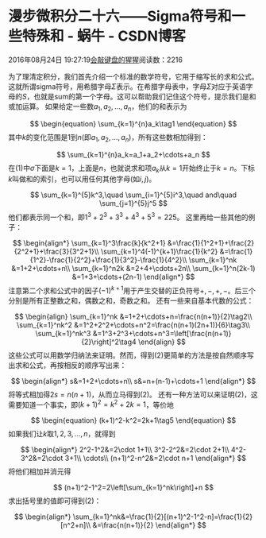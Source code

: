 
# 漫步微积分二十六——Sigma符号和一些特殊和 - 蜗牛 - CSDN博客


2016年08月24日 19:27:19[会敲键盘的猩猩](https://me.csdn.net/u010182633)阅读数：2216


为了理清定积分，我们首先介绍一个标准的数学符号，它用于缩写长的求和公式。这就所谓sigma符号，用希腊字母$\Sigma$表示。在希腊字母表中，字母$\Sigma$对应于英语字母的$S$，也就是sum的第一个字母。这可以帮助我们记住这个符号，提示我们是和或加运算。
如果给定一些数$a_1,a_2,\ldots ,a_n$，他们的和表示为

$$
\begin{equation}
\sum_{k=1}^{n}a_k\tag1
\end{equation}
$$
其中$k$的变化范围是1到$n$(即$a_1,a_2,\ldots,a_n$)，所有这些数相加得到：

$$
\sum_{k=1}^{n}a_k=a_1+a_2+\cdots+a_n
$$
在(1)中$\sigma$下面是$k=1$，上面是$n$，也就说求和项$a_k$从$k=1$开始终止于$k=n$。下标$k$叫做和的索引，也可以用任何其他字母(如$i,j$)。

$$
\sum_{k=1}^{5}k^3,\quad \sum_{i=1}^{5}i^3,\quad and\quad \sum_{j=1}^{5}j^5
$$
他们都表示同一个和，即$1^3+2^3+3^3+4^3+5^3=225$。
这里再给一些其他的例子：

$$
\begin{align*}
\sum_{k=1}^3\frac{k}{k^2+1}
&=\frac{1}{1^2+1}+\frac{2}{2^2+1}+\frac{3}{3^2+1}\\
\sum_{k=1}^4(-1)^{k+1}\frac{1}{k^2}
&=\frac{1}{1^2}-\frac{1}{2^2}+\frac{1}{3^2}-\frac{1}{4^2}\\
\sum_{k=1}^nk
&=1+2+\cdots+n\\
\sum_{k=1}^n2k
&=2+4+\cdots+2n\\
\sum_{k=1}^n(2k-1)
&=1+3+\cdots+(2n-1)
\end{align*}
$$
注意第二个求和公式中的因子$(-1)^{k+1}$用于产生交替的正负符号$+,-,+,-$。后三个分别是所有正整数之和，偶数之和，奇数之和。
还有一些来自基本代数的公式：

$$
\begin{align}
\sum_{k=1}^nk
&=1+2+\cdots+n=\frac{n(n+1)}{2}\tag2\\
\sum_{k=1}^nk^2
&=1^2+2^2+\cdots+n^2=\frac{n(n+1)(2n+1)}{6}\tag3\\
\sum_{k=1}^nk^3
&=1^3+2^3+\cdots+n^3=\left[\frac{n(n+1)}{2}\right]^2\tag4
\end{align}
$$
这些公式可以用数学归纳法来证明。然而，得到(2)更简单的方法是按自然顺序写出求和公式，再按相反的顺序写出来：

$$
\begin{align*}
s&=1+2+\cdots+n\\
s&=n+(n-1)+\cdots+1
\end{align*}
$$
将等式相加得$2s=n(n+1)$，从而立马得到(2)。
还有一种方法可以来证明(2)，这需要知道一个事实，即$(k+1)^2=k^2+2k=1$，等价地

$$
\begin{equation}
(k+1)^2-k^2=2k+1\tag5
\end{equation}
$$
如果我们让$k$取$1,2,3,\ldots,n$，就得到

$$
\begin{align*}
2^2-1^2&=2\cdot 1+1\\
3^2-2^2&=2\cdot 2+1\\
4^2-3^2&=2\cdot 3+1\\
\cdots\\
(n+1)^2-n^2&=2\cdot n+1
\end{align*}
$$
将他们相加并消元得

$$
(n+1)^2-1^2=2\left[\sum_{k=1}^nk\right]+n
$$
求出括号里的值即可得到(2)：

$$
\begin{align*}
\sum_{k=1}^nk&=\frac{1}{2}[(n+1)^2-1^2-n]=\frac{1}{2}[n^2+n]\\
&=\frac{n(n+1)}{2}
\end{align*}
$$


